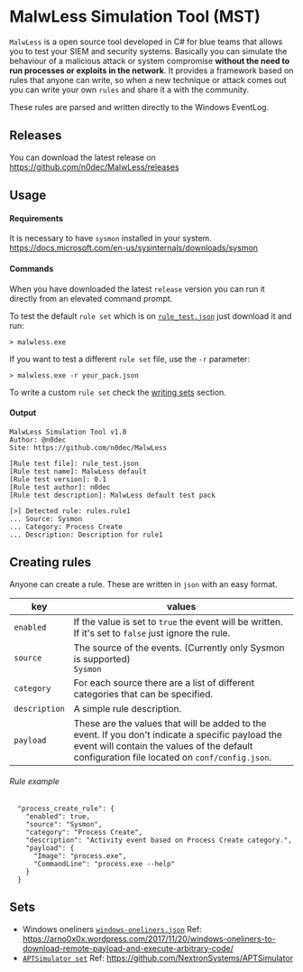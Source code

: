 # MalwLess Simulation Tool (MST)
`MalwLess` is a open source tool developed in C# for blue teams that allows you to test your SIEM and security systems. Basically you can simulate the behaviour of a malicious attack or system compromise **without the need to run processes or exploits in the network**. It provides a framework based on rules that anyone can write, so when a new technique or attack comes out you can write your own `rules` and share it a with the community.

These rules are parsed and written directly to the Windows EventLog.

## Releases
You can download the latest release on https://github.com/n0dec/MalwLess/releases

## Usage
#### Requirements
It is necessary to have `sysmon` installed in your system. https://docs.microsoft.com/en-us/sysinternals/downloads/sysmon

#### Commands
When you have downloaded the latest `release` version you can run it directly from an elevated command prompt.

To test the default `rule set` which is on [`rule_test.json`](https://github.com/n0dec/MalwLess/blob/master/rule_test.json) just download it and run:
```commandline
> malwless.exe
```
If you want to test a different `rule set` file, use the `-r` parameter:
```commandline
> malwless.exe -r your_pack.json
```
To write a custom `rule set` check the [writing sets](https://github.com/n0dec/MalwLess/blob/master/WRITING.md) section.
#### Output
```
MalwLess Simulation Tool v1.0
Author: @n0dec
Site: https://github.com/n0dec/MalwLess

[Rule test file]: rule_test.json
[Rule test name]: MalwLess default
[Rule test version]: 0.1
[Rule test author]: n0dec
[Rule test description]: MalwLess default test pack

[>] Detected rule: rules.rule1
... Source: Sysmon
... Category: Process Create
... Description: Description for rule1
```

## Creating rules
Anyone can create a rule. These are written in `json` with an easy format.

| key | values |
| --- | --- |
| `enabled` | If the value is set to `true` the event will be written. If it's set to `false` just ignore the rule. |
| `source` | The source of the events. (Currently only Sysmon is supported)<br>`Sysmon` |
| `category` | For each source there are a list of different categories that can be specified. |
| `description` | A simple rule description. |
| `payload` | These are the values that will be added to the event. If you don't indicate a specific payload the event will contain the values of the default configuration file located on `conf/config.json`. |

###### Rule example
```
  "process_create_rule": {
    "enabled": true,
    "source": "Sysmon",
    "category": "Process Create",
    "description": "Activity event based on Process Create category.",
    "payload": {
      "Image": "process.exe",
      "CommandLine": "process.exe --help"
    }
  }
```
## Sets
* Windows oneliners [`windows-oneliners.json`](https://github.com/n0dec/MalwLess/blob/master/sets/windows-oneliners.json) Ref: https://arno0x0x.wordpress.com/2017/11/20/windows-oneliners-to-download-remote-payload-and-execute-arbitrary-code/
* [`APTSimulator set`](https://github.com/n0dec/MalwLess/tree/master/sets/APTSimulator) Ref: https://github.com/NextronSystems/APTSimulator
